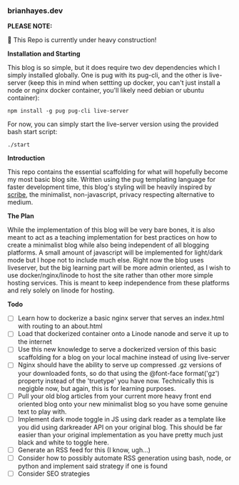 ### brianhayes.dev

__PLEASE NOTE:__

:construction: This Repo is currently under heavy construction!

__Installation and Starting__

This blog is so simple, but it does require two dev dependencies which I simply installed globally. One is pug with its pug-cli, and the other is live-server (keep this in mind when settting up docker, you can't just install a node or nginx docker container, you'll likely need debian or ubuntu container):

```
npm install -g pug pug-cli live-server
```

For now, you can simply start the live-server version using the provided bash start script:

```
./start
```

__Introduction__

This repo contains the essential scaffolding for what will hopefully become my most basic blog site. Written using the pug templating language for faster development time, this blog's styling will be heavily inspired by [scribe](https://scribe.rip/), the minimalist, non-javascript, privacy respecting alternative to medium.

__The Plan__

While the implementation of this blog will be very bare bones, it is also meant to act as a teaching implementation for best practices on how to create a minimalist blog while also being independent of all blogging platforms. A small amount of javascript will be implemented for light/dark mode but I hope not to include much else. Right now the blog uses liveserver, but the big learning part will be more admin oriented, as I wish to use docker/nginx/linode to host the site rather than other more simple hosting services. This is meant to keep independence from these platforms and rely solely on linode for hosting.

__Todo__

- [ ] Learn how to dockerize a basic nginx server that serves an index.html with routing to an about.html 
- [ ] Load that dockerized container onto a Linode nanode and serve it up to the internet
- [ ] Use this new knowledge to serve a dockerized version of this basic scaffolding for a blog on your local machine instead of using live-server
- [ ] Nginx should have the ability to serve up compressed .gz versions of your downloaded fonts, so do that using the @font-face format('gz') property instead of the 'truetype' you have now. Technically this is negigble now, but again, this is for learning purposes. 
- [ ] Pull your old blog articles from your current more heavy front end oriented blog onto your new minimalist blog so you have some genuine text to play with.
- [ ] Implement dark mode toggle in JS using dark reader as a template like you did using darkreader API on your original blog. This should be far easier than your original implementation as you have pretty much just black and white to toggle here.
- [ ] Generate an RSS feed for this (I know, ugh...)
- [ ] Consider how to possibly automate RSS generation using bash, node, or python and implement said strategy if one is found
- [ ] Consider SEO strategies
